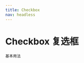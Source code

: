 ```yaml
---
title: Checkbox
nav: headless
---
```


# Checkbox 复选框

<code src="./demos/controlled.tsx">基本用法</code>
